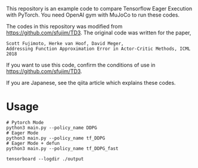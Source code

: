 This repository is an example code to compare Tensorflow Eager Execution with PyTorch.
 You need OpenAI gym with MuJoCo to run these codes.

The codes in this repository was modified from https://github.com/sfujim/TD3.
The original code was written for the paper,

```
Scott Fujimoto, Herke van Hoof, David Meger,
Addressing Function Approximation Error in Actor-Critic Methods, ICML 2018
```

If you want to use this code, confirm the conditions of use in https://github.com/sfujim/TD3.


If you are Japanese, see the qiita article which explains these codes.

# Usage

```
# Pytorch Mode
python3 main.py --policy_name DDPG
# Eager Mode
python3 main.py --policy_name tf_DDPG
# Eager Mode + defun
python3 main.py --policy_name tf_DDPG_fast

tensorboard --logdir ./output
```

